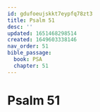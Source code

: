 ```yaml
---
id: gdufoeujskkt7eypfq78zt3
title: Psalm 51
desc: ''
updated: 1651468298514
created: 1649603338146
nav_order: 51
bible_passage:
  book: PSA
  chapter: 51
---
```


# Psalm 51
